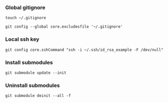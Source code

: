 
### Global gitignore
`touch ~/.gitignore`

`git config --global core.excludesfile '~/.gitignore'`

### Local ssh key
`git config core.sshCommand "ssh -i ~/.ssh/id_rsa_example -F /dev/null"`

### Install submodules
`git submodule update --init`

### Uninstall submodules
`git submodule deinit --all -f`
